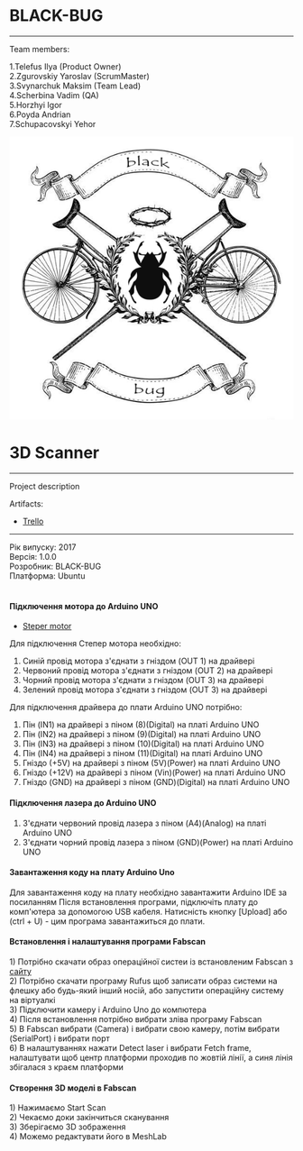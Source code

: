 # BLACK-BUG
* * *
Team members:   

1.Telefus Ilya (Product Owner)   
2.Zgurovskiy Yaroslav (ScrumMaster)   
3.Svynarchuk Maksim (Team Lead)   
4.Scherbina Vadim (QA)   
5.Horzhyi Igor   
6.Poyda Andrian   
7.Schupacovskyi Yehor   

![TeamLogo](https://github.com/Admiral2303/Black-Bug/blob/master/logo000.png)

# 3D Scanner
* * *
Project description  

Artifacts:   
* [Trello](https://trello.com/b/F3zNZruQ)    


* * *
Рік випуску: 2017<br/>
Версія: 1.0.0<br/>
Розробник: BLACK-BUG<br/>
Платформа: Ubuntu<br/>
<br/>

<h4>Підключення мотора до Arduino UNO</h4>

* [Steper motor](http://arduino-diy.com/arduino-drayver-shagovogo-dvigatelya-i-dvigatelya-postoyannogo-toka-L298N)

 Для підключення Степер мотора необхідно: <br />
  1) Синій провід мотора з'єднати з гніздом (OUT 1) на драйвері <br />
  2) Червоний провід мотора з'єднати з гніздом (OUT 2) на драйвері <br />
  3) Чорний провід мотора з'єднати з гніздом (OUT 3) на драйвері <br />
  4) Зелений провід мотора з'єднати з гніздом (OUT 3) на драйвері <br />
 
 Для підключення драйвера до плати Arduino UNO потрібно:<br />
 1) Пін (IN1) на драйвері з піном (8)(Digital) на платі Arduino UNO
 2) Пін (IN2) на драйвері з піном (9)(Digital) на платі Arduino UNO
 3) Пін (IN3) на драйвері з піном (10)(Digital) на платі Arduino UNO
 4) Пін (IN4) на драйвері з піном (11)(Digital) на платі Arduino UNO
 5) Гніздо (+5V) на драйвері з піном (5V)(Power) на платі Arduino UNO
 6) Гніздо (+12V) на драйвері з піном (Vin)(Power) на платі Arduino UNO
 7) Гніздо (GND) на драйвері з піном (GND)(Digital) на платі Arduino UNO
 
 <h4>Підключення лазера до Arduino UNO</h4>
 
 1) З'єднати червоний провід лазера з піном (A4)(Analog) на платі Arduino UNO
 2) З'єднати чорний провід лазера з піном (GND)(Power) на платі Arduino UNO
 
 <h4>Завантаження коду на плату Arduino Uno</h4>
 Для завантаження коду на плату необхідно завантажити Arduino IDE за посиланням
 Після встановлення програми, підключіть плату до комп'ютера за допомогою USB кабеля.
 Натисність кнопку [Upload] або (ctrl + U) - цим програма завантажиться до плати. 
 
 <h4>Встановлення і налаштування програми Fabscan</h4>
1) Потрібно скачати образ операційної систеи із встановленим Fabscan з <a href="http://hci.rwth-aachen.de/fabscan_software/">сайту</a> <br/> 
2) Потрібно скачати програму Rufus щоб записати образ системи на флешку або будь-який інший носій, або запустити операційну систему на віртуалкі<br/> 
3) Підключити камеру і Arduino Uno до компютера<br/> 
4) Після встановлення потрібно вибрати зліва програму Fabscan <br/> 
5) В Fabscan вибрати (Camera) і вибрати свою камеру, потім вибрати (SerialPort) і вибрати порт<br/> 
6) В налаштуваннях нажати Detect laser і вибрати Fetch frame, налаштувати щоб центр платформи проходив по жовтій лінії, а синя  лінія збігалася з краєм платформи  <br/> 
 
 <h4>Створення 3D моделі в Fabscan</h4>
1) Нажимаємо Start Scan <br/> 
2) Чекаємо доки закінчиться сканування <br/> 
3) Зберігаємо 3D зображення <br/> 
4) Можемо редактувати його в MeshLab<br/> 
